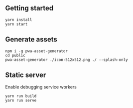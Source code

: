 ## Getting started

```
yarn install
yarn start
```

## Generate assets

```
npm i -g pwa-asset-generator
cd public
pwa-asset-generator ./icon-512x512.png ./ --splash-only
```

## Static server

Enable debugging service workers

```
yarn run build
yarn run serve
```
